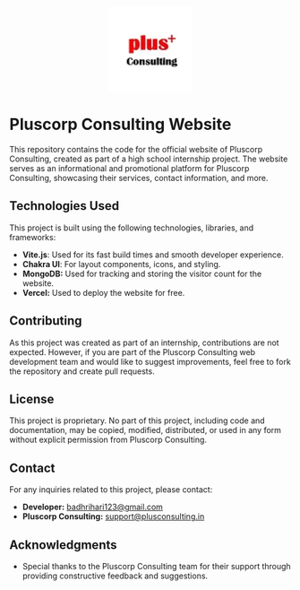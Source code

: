<p align="center">
  <img height="150px" width="150px" src="public\pluscorp-logo.png" alt="Pluscorp Consulting Logo">
</p>

# Pluscorp Consulting Website

This repository contains the code for the official website of Pluscorp Consulting, created as part of a high school internship project. The website serves as an informational and promotional platform for Pluscorp Consulting, showcasing their services, contact information, and more.

## Technologies Used

This project is built using the following technologies, libraries, and frameworks:

- **Vite.js**: Used for its fast build times and smooth developer experience.
- **Chakra UI**: For layout components, icons, and styling.
- **MongoDB:** Used for tracking and storing the visitor count for the website.
- **Vercel:** Used to deploy the website for free.

## Contributing

As this project was created as part of an internship, contributions are not expected. However, if you are part of the Pluscorp Consulting web development team and would like to suggest improvements, feel free to fork the repository and create pull requests.

## License

This project is proprietary. No part of this project, including code and documentation, may be copied, modified, distributed, or used in any form without explicit permission from Pluscorp Consulting.

## Contact

For any inquiries related to this project, please contact:

- **Developer:** [badhrihari123@gmail.com](mailto:badhrihari123@gmail.com "Email Me!")
- **Pluscorp Consulting:** [support@plusconsulting.in](mailto:support@plusconsulting.in "Email Us!")

## Acknowledgments

- Special thanks to the Pluscorp Consulting team for their support through providing constructive feedback and suggestions.
